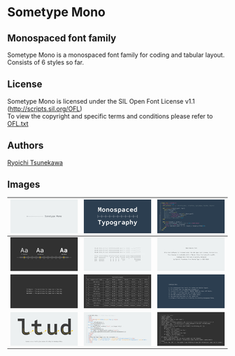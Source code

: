 # Sometype Mono

## Monospaced font family

Sometype Mono is a monospaced font family for coding and tabular layout.  
Consists of 6 styles so far.

## License

Sometype Mono is licensed under the SIL Open Font License v1.1 (<http://scripts.sil.org/OFL>)  
To view the copyright and specific terms and conditions please refer to [OFL.txt](https://github.com/dharmatype/Sometype-Mono/blob/master/OFL.txt)

## Authors

[Ryoichi Tsunekawa](http://dharmatype.com)  


## Images



![/documents/img/SometypeMono_001.png](/documents/img/SometypeMono_001.png)|![/documents/img/SometypeMono_005.png](/documents/img/SometypeMono_005.png)|![/documents/img/SometypeMono_009.png](/documents/img/SometypeMono_009.png)
----|---- |----
![/documents/img/SometypeMono_002.png](/documents/img/SometypeMono_002.png)|![/documents/img/SometypeMono_006.png](/documents/img/SometypeMono_006.png)|![/documents/img/SometypeMono_010.png](/documents/img/SometypeMono_010.png)
![/documents/img/SometypeMono_003.png](/documents/img/SometypeMono_003.png)|![/documents/img/SometypeMono_007.png](/documents/img/SometypeMono_007.png)|![/documents/img/SometypeMono_011.png](/documents/img/SometypeMono_011.png)
![/documents/img/SometypeMono_004.png](/documents/img/SometypeMono_004.png)|![/documents/img/SometypeMono_008.png](/documents/img/SometypeMono_008.png)|![/documents/img/SometypeMono_012.png](/documents/img/SometypeMono_012.png)
